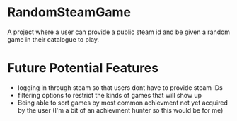 # RandomSteamGame
A project where a user can provide a public steam id and be given a random game in their catalogue to play.

# Future Potential Features
* logging in through steam so that users dont have to provide steam IDs
* filtering options to restrict the kinds of games that will show up
* Being able to sort games by most common achievment not yet acquired by the user (I'm a bit of an achievment hunter so this would be for me)

